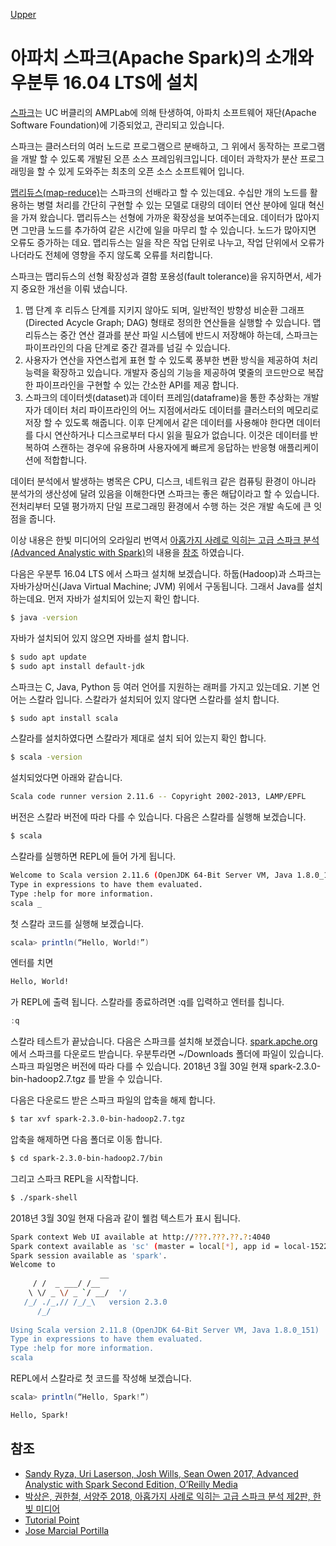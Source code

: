 [Upper](index.md)

# 아파치 스파크(Apache Spark)의 소개와 우분투 16.04 LTS에 설치

[스파크](http://spark.apache.org/)는 UC 버클리의 AMPLab에 의해 탄생하여, 아파치 소프트웨어 재단(Apache Software Foundation)에 기증되었고, 관리되고 있습니다.

스파크는 클러스터의 여러 노드로 프로그램으르 분배하고, 그 위에서 동작하는 프로그램을 개발 할 수 있도록 개발된 오픈 소스 프레임워크입니다. 데이터 과학자가 분산 프로그래밍을 할 수 있게 도와주는 최초의 오픈 소스 소프트웨어 입니다.

[맵리듀스(map-reduce)](http://www.flowdas.com/wp-content/uploads/2009/10/mapreduce-osdi041.pdf)는 스파크의 선배라고 할 수 있는데요. 수십만 개의 노드를 활용하는 병렬 처리를 간단히 구현할 수 있는 모델로 대량의 데이터 연산 분야에 일대 혁신을 가져 왔습니다. 맵리듀스는 선형에 가까운 확장성을 보여주는데요. 데이터가 많아지면 그만큼 노드를 추가하여 같은 시간에 일을 마무리 할 수 있습니다. 노드가 많아지면 오류도 증가하는 데요. 맵리듀스는 일을 작은 작업 단위로 나누고, 작업 단위에서 오류가 나더라도 전체에 영향을 주지 않도록 오류를 처리합니다.

스파크는 맵리듀스의 선형 확장성과 결함 포용성(fault tolerance)을 유지하면서, 세가지 중요한 개선을 이뤄 냈습니다.

1. 맵 단계 후 리듀스 단계를 지키지 않아도 되며, 일반적인 방향성 비순환 그래프(Directed Acycle Graph; DAG) 형태로 정의한 연산들을 실행할 수 있습니다. 맵리듀스는 중간 연산 결과를 분산 파일 시스템에 반드시 저장해야 하는데, 스파크는 파이프라인의 다음 단계로 중간 결과를 넘길 수 있습니다.
2. 사용자가 연산을 자연스럽게 표현 할 수 있도록 풍부한 변환 방식을 제공하여 처리 능력을 확장하고 있습니다. 개발자 중심의 기능을 제공하여 몇줄의 코드만으로 복잡한 파이프라인을 구현할 수 있는 간소한 API를 제공 합니다.
3. 스파크의 데이터셋(dataset)과 데이터 프레임(dataframe)을 통한 추상화는 개발자가 데이터 처리 파이프라인의 어느 지점에서라도 데이터를 클러스터의 메모리로 저장 할 수 있도록 해줍니다. 이후 단계에서 같은 데이터를 사용해야 한다면 데이터를 다시 연산하거나 디스크로부터 다시 읽을 필요가 없습니다. 이것은 데이터를 반복하여 스캔하는 경우에 유용하며 사용자에게 빠르게 응답하는 반응형 애플리케이션에 적합합니다.

데이터 분석에서 발생하는 병목은 CPU, 디스크, 네트워크 같은 컴퓨팅 환경이 아니라 분석가의 생산성에 달려 있음을 이해한다면 스파크는 좋은 해답이라고 할 수 있습니다. 전처리부터 모델 평가까지 단일 프로그래밍 환경에서 수행 하는 것은 개발 속도에 큰 잇점을 줍니다.

이상 내용은 한빛 미디어의 오라일리 번역서 [아홉가지 사례로 익히는 고급 스파크 분석(Advanced Analystic with Spark)](http://www.hanbit.co.kr/media/books/book_view.html?p_code=B2901427500)의 내용을 [참조](http://preview2.hanbit.co.kr/books/qekj/) 하였습니다.

다음은 우분투 16.04 LTS 에서 스파크 설치해 보겠습니다. 하둡(Hadoop)과 스파크는 자바가상머신(Java Virtual Machine; JVM) 위에서 구동됩니다. 그래서 Java를 설치하는데요. 먼저 자바가 설치되어 있는지 확인 합니다.

```sh
$ java -version
```

자바가 설치되어 있지 않으면 자바를 설치 합니다.

```sh
$ sudo apt update
$ sudo apt install default-jdk
```

스파크는 C, Java, Python 등 여러 언어를 지원하는 래퍼를 가지고 있는데요. 기본 언어는 스칼라 입니다. 스칼라가 설치되어 있지 않다면 스칼라를 설치 합니다.

```sh
$ sudo apt install scala
```

스칼라를 설치하였다면 스칼라가 제대로 설치 되어 있는지 확인 합니다.

```sh
$ scala -version
```

설치되었다면 아래와 같습니다.

```sh
Scala code runner version 2.11.6 -- Copyright 2002-2013, LAMP/EPFL
```

버전은 스칼라 버전에 따라 다를 수 있습니다. 다음은 스칼라를 실행해 보겠습니다.

```sh
$ scala
```

스칼라를 실행하면 REPL에 들어 가게 됩니다.

```sh
Welcome to Scala version 2.11.6 (OpenJDK 64-Bit Server VM, Java 1.8.0_151).
Type in expressions to have them evaluated.
Type :help for more information.
scala _
```

첫 스칼라 코드를 실행해 보겠습니다.

```scala
scala> println(“Hello, World!”)
```

엔터를 치면

```sh
Hello, World!
```

가 REPL에 출력 됩니다. 스칼라를 종료하려면 :q를 입력하고 엔터를 칩니다.

```scala
:q
```

스칼라 테스트가 끝났습니다. 다음은 스파크를 설치해 보겠습니다. [spark.apche.org](https://spark.apache.org/downloads.html)에서 스파크를 다운로드 받습니다. 우분투라면 ~/Downloads 폴더에 파일이 있습니다. 스파크 파일명은 버전에 따라 다를 수 있습니다. 2018년 3월 30일 현재 spark-2.3.0-bin-hadoop2.7.tgz 를 받을 수 있습니다.

다음은 다운로드 받은 스파크 파일의 압축을 해제 합니다.

```sh
$ tar xvf spark-2.3.0-bin-hadoop2.7.tgz
```

압축을 해제하면 다음 폴더로 이동 합니다.

```sh
$ cd spark-2.3.0-bin-hadoop2.7/bin
```

그리고 스파크 REPL을 시작합니다.

```sh
$ ./spark-shell
```

2018년 3월 30일 현재 다음과 같이 웰컴 텍스트가 표시 됩니다.

```sh
Spark context Web UI available at http://???.???.??.?:4040
Spark context available as 'sc' (master = local[*], app id = local-1522375767174).
Spark session available as 'spark'.
Welcome to
                    __
     / /  _ ___/ /__
    \ \/ _ \/ _ `/ __/  '/
   /_/ ./_,// /_/_\   version 2.3.0
      /_/
         
Using Scala version 2.11.8 (OpenJDK 64-Bit Server VM, Java 1.8.0_151)
Type in expressions to have them evaluated.
Type :help for more information.
scala
```

REPL에서 스칼라로 첫 코드를 작성해 보겠습니다. 

```scala
scala> println(“Hello, Spark!”)
```

```sh
Hello, Spark!
```

## 참조

- [Sandy Ryza, Uri Laserson, Josh Wills, Sean Owen 2017, Advanced Analystic with Spark Second Edition, O’Reilly Media](http://shop.oreilly.com/product/0636920056591.do)
- [박상은, 권한철, 서양주 2018, 아홉가지 사례로 익히는 고급 스파크 분석 제2판, 한빛 미디어](http://www.hanbit.co.kr/media/books/book_view.html?p_code=B2901427500)
- [Tutorial Point](https://www.tutorialspoint.com/apache_spark/apache_spark_installation.htm)
- [Jose Marcial Portilla](https://medium.com/@josemarcialportilla/installing-scala-and-spark-on-ubuntu-5665ee4b62b1)